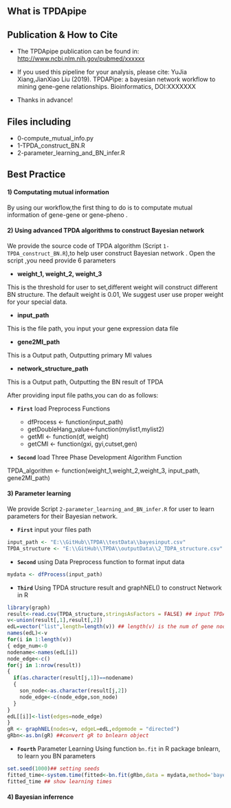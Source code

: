 ## What is TPDApipe


## Publication & How to Cite
+ The TPDApipe publication can be found in: http://www.ncbi.nlm.nih.gov/pubmed/xxxxxx

+ If you used this pipeline for your analysis, please cite: YuJia Xiang,JianXiao Liu (2019). TPDAPipe: a bayesian network workflow to mining gene-gene relationships. Bioinformatics, DOI:XXXXXXX

+ Thanks in advance!

## Files including
+ 0-compute_mutual_info.py
+ 1-TPDA_construct_BN.R
+ 2-parameter_learning_and_BN_infer.R


## Best Practice

#### 1) Computating mutual information
By using our workflow,the first thing to do is to computate mutual information of gene-gene or gene-pheno .

#### 2) Using advanced TPDA algorithms to construct Bayesian network
We provide the source code of TPDA algorithm (Script `1-TPDA_construct_BN.R`),to help user construct Bayesian network .
Open the script ,you need provide 6 parameters
+ **weight_1, weight_2, weight_3**

This is the threshold for user to set,different weight will construct different BN structure. The default weight is 0.01, We suggest user use proper weight for your special data.

+ **input_path**

This is the file path, you input your gene expression data file

+ **gene2MI_path**

This is a Output path, Outputting primary MI values

+ **network_structure_path**

This is a Output path, Outputting the BN result of TPDA

After providing input file paths,you can do as follows:
+ **`First`** load Preprocess Functions
  + dfProcess <- function(input_path)
  + getDoubleHang_value<-function(mylist1,mylist2)
  + getMI <- function(df, weight)
  + getCMI <- function(gxi, gyi,cutset,gen)

+ **`Second`** load Three Phase Development Algorithm Function

TPDA_algorithm <- function(weight_1,weight_2,weight_3,
                           input_path,
                           gene2MI_path)



#### 3) Parameter learning
We provide Script `2-parameter_learning_and_BN_infer.R` for user to learn parameters for their Bayesian network. 
+ **`First`** input your files path
```r
input_path <- "E:\\GitHub\\TPDA\\testData\\bayesinput.csv"
TPDA_structure <- "E:\\GitHub\\TPDA\\outputData\\2_TDPA_structure.csv"
```
+ **`Second`**  using  Data Preprocess function to format input data
```r
mydata <- dfProcess(input_path)
```
+ **`Third`**  Using TPDA structure result and graphNEL() to construct Network in R
```r
library(graph)
result<-read.csv(TPDA_structure,stringsAsFactors = FALSE) ## input TPDA algorithm result
v<-union(result[,1],result[,2])
edL=vector("list",length=length(v)) ## length(v) is the num of gene nodes
names(edL)<-v
for(i in 1:length(v))
{ edge_num<-0
nodename<-names(edL[i])
node_edge<-c()
for(j in 1:nrow(result))
{ 
  if(as.character(result[j,1])==nodename) 
  {       
    son_node<-as.character(result[j,2])
    node_edge<-c(node_edge,son_node)
  } 
}
edL[[i]]<-list(edges=node_edge)
}
gR <- graphNEL(nodes=v, edgeL=edL,edgemode = "directed")
gRbn<-as.bn(gR) ##convert gR to bnlearn object

```

+ **`Fourth`** Parameter Learning
Using function `bn.fit` in R package bnlearn, to learn you BN parameters
```r
set.seed(1000)## setting seeds
fitted_time<-system.time(fitted<-bn.fit(gRbn,data = mydata,method='bayes')) 
fitted_time ## show learning times
```

#### 4) Bayesian inferrence

